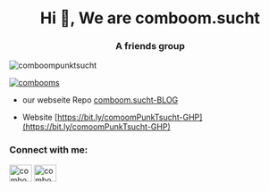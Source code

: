 <h1 align="center">Hi 👋, We are comboom.sucht</h1>
<h3 align="center">A friends group</h3>

<p align="left"> <img src="https://komarev.com/ghpvc/?username=comboompunktsucht&label=Profile%20views&color=0e75b6&style=flat" alt="comboompunktsucht" /> </p>

<p align="left"> <a href="https://twitter.com/combooms" target="blank"><img src="https://img.shields.io/twitter/follow/combooms?logo=twitter&style=for-the-badge" alt="combooms" /></a> </p>

- our webseite Repo [comboom.sucht-BLOG](https://github.com/comboomPunkTsucht/comboom.sucht-BLOG)

- Website [https://bit.ly/comoomPunkTsucht-GHP](https://bit.ly/comoomPunkTsucht-GHP)

<h3 align="left">Connect with me:</h3>
<p align="left">
<a href="https://twitter.com/combooms" target="blank"><img align="center" src="https://raw.githubusercontent.com/rahuldkjain/github-profile-readme-generator/master/src/images/icons/Social/twitter.svg" alt="combooms" height="30" width="40" /></a>
<a href="https://instagram.com/comboom.sucht" target="blank"><img align="center" src="https://raw.githubusercontent.com/rahuldkjain/github-profile-readme-generator/master/src/images/icons/Social/instagram.svg" alt="comboom.sucht" height="30" width="40" /></a>
</p>
